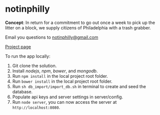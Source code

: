 # notinphilly

**Concept**: In return for a commitment to go out once a week to pick up the litter on a block, we supply citizens of Philadelphia with a trash grabber.


Email you questions to notinphilly@gmail.com

[Project page](https://codeforphilly.org/projects/not_in_philly-2/)


To run the app locally:

1. Git clone the solution.
2. Install *nodejs*, *npm*, *bower*, and *mongodb*.
3. Run `npm install` in the local project root folder.
4. Run `bower install` in the local project root folder.
5. Run `sh db_import/import_db.sh` in terminal to create and seed the database.
6. Populate api keys and server settings in server/config.
7. Run `node server`, you can now access the server at `http://localhost:8080`.
